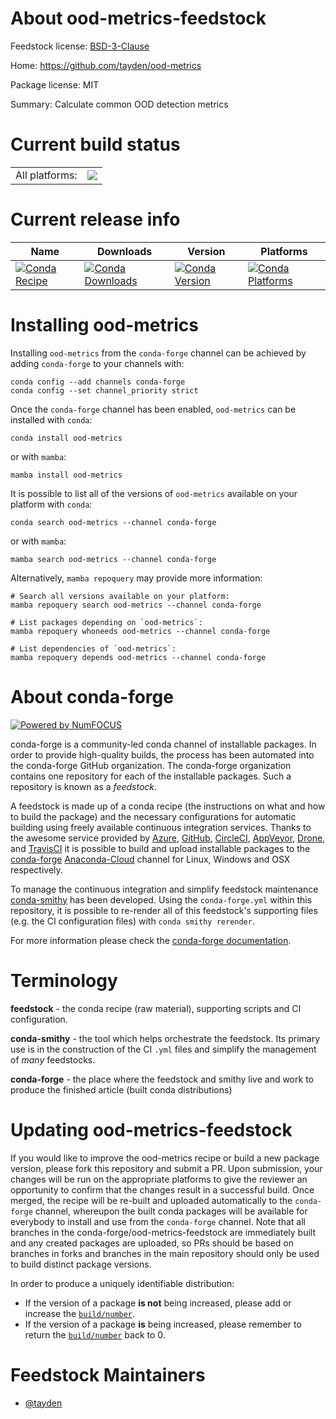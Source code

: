 About ood-metrics-feedstock
===========================

Feedstock license: [BSD-3-Clause](https://github.com/conda-forge/ood-metrics-feedstock/blob/main/LICENSE.txt)

Home: https://github.com/tayden/ood-metrics

Package license: MIT

Summary: Calculate common OOD detection metrics

Current build status
====================


<table><tr><td>All platforms:</td>
    <td>
      <a href="https://dev.azure.com/conda-forge/feedstock-builds/_build/latest?definitionId=18874&branchName=main">
        <img src="https://dev.azure.com/conda-forge/feedstock-builds/_apis/build/status/ood-metrics-feedstock?branchName=main">
      </a>
    </td>
  </tr>
</table>

Current release info
====================

| Name | Downloads | Version | Platforms |
| --- | --- | --- | --- |
| [![Conda Recipe](https://img.shields.io/badge/recipe-ood--metrics-green.svg)](https://anaconda.org/conda-forge/ood-metrics) | [![Conda Downloads](https://img.shields.io/conda/dn/conda-forge/ood-metrics.svg)](https://anaconda.org/conda-forge/ood-metrics) | [![Conda Version](https://img.shields.io/conda/vn/conda-forge/ood-metrics.svg)](https://anaconda.org/conda-forge/ood-metrics) | [![Conda Platforms](https://img.shields.io/conda/pn/conda-forge/ood-metrics.svg)](https://anaconda.org/conda-forge/ood-metrics) |

Installing ood-metrics
======================

Installing `ood-metrics` from the `conda-forge` channel can be achieved by adding `conda-forge` to your channels with:

```
conda config --add channels conda-forge
conda config --set channel_priority strict
```

Once the `conda-forge` channel has been enabled, `ood-metrics` can be installed with `conda`:

```
conda install ood-metrics
```

or with `mamba`:

```
mamba install ood-metrics
```

It is possible to list all of the versions of `ood-metrics` available on your platform with `conda`:

```
conda search ood-metrics --channel conda-forge
```

or with `mamba`:

```
mamba search ood-metrics --channel conda-forge
```

Alternatively, `mamba repoquery` may provide more information:

```
# Search all versions available on your platform:
mamba repoquery search ood-metrics --channel conda-forge

# List packages depending on `ood-metrics`:
mamba repoquery whoneeds ood-metrics --channel conda-forge

# List dependencies of `ood-metrics`:
mamba repoquery depends ood-metrics --channel conda-forge
```


About conda-forge
=================

[![Powered by
NumFOCUS](https://img.shields.io/badge/powered%20by-NumFOCUS-orange.svg?style=flat&colorA=E1523D&colorB=007D8A)](https://numfocus.org)

conda-forge is a community-led conda channel of installable packages.
In order to provide high-quality builds, the process has been automated into the
conda-forge GitHub organization. The conda-forge organization contains one repository
for each of the installable packages. Such a repository is known as a *feedstock*.

A feedstock is made up of a conda recipe (the instructions on what and how to build
the package) and the necessary configurations for automatic building using freely
available continuous integration services. Thanks to the awesome service provided by
[Azure](https://azure.microsoft.com/en-us/services/devops/), [GitHub](https://github.com/),
[CircleCI](https://circleci.com/), [AppVeyor](https://www.appveyor.com/),
[Drone](https://cloud.drone.io/welcome), and [TravisCI](https://travis-ci.com/)
it is possible to build and upload installable packages to the
[conda-forge](https://anaconda.org/conda-forge) [Anaconda-Cloud](https://anaconda.org/)
channel for Linux, Windows and OSX respectively.

To manage the continuous integration and simplify feedstock maintenance
[conda-smithy](https://github.com/conda-forge/conda-smithy) has been developed.
Using the ``conda-forge.yml`` within this repository, it is possible to re-render all of
this feedstock's supporting files (e.g. the CI configuration files) with ``conda smithy rerender``.

For more information please check the [conda-forge documentation](https://conda-forge.org/docs/).

Terminology
===========

**feedstock** - the conda recipe (raw material), supporting scripts and CI configuration.

**conda-smithy** - the tool which helps orchestrate the feedstock.
                   Its primary use is in the construction of the CI ``.yml`` files
                   and simplify the management of *many* feedstocks.

**conda-forge** - the place where the feedstock and smithy live and work to
                  produce the finished article (built conda distributions)


Updating ood-metrics-feedstock
==============================

If you would like to improve the ood-metrics recipe or build a new
package version, please fork this repository and submit a PR. Upon submission,
your changes will be run on the appropriate platforms to give the reviewer an
opportunity to confirm that the changes result in a successful build. Once
merged, the recipe will be re-built and uploaded automatically to the
`conda-forge` channel, whereupon the built conda packages will be available for
everybody to install and use from the `conda-forge` channel.
Note that all branches in the conda-forge/ood-metrics-feedstock are
immediately built and any created packages are uploaded, so PRs should be based
on branches in forks and branches in the main repository should only be used to
build distinct package versions.

In order to produce a uniquely identifiable distribution:
 * If the version of a package **is not** being increased, please add or increase
   the [``build/number``](https://docs.conda.io/projects/conda-build/en/latest/resources/define-metadata.html#build-number-and-string).
 * If the version of a package **is** being increased, please remember to return
   the [``build/number``](https://docs.conda.io/projects/conda-build/en/latest/resources/define-metadata.html#build-number-and-string)
   back to 0.

Feedstock Maintainers
=====================

* [@tayden](https://github.com/tayden/)

